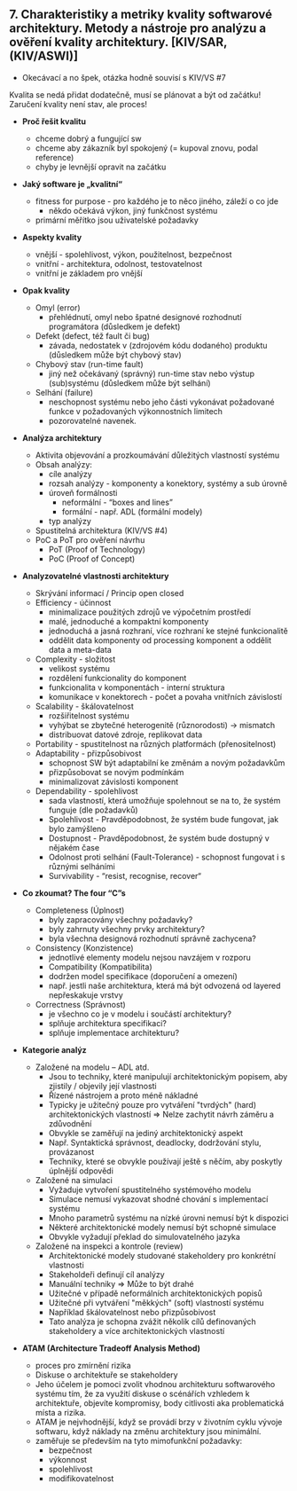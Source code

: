 ## 7. Charakteristiky a metriky kvality softwarové architektury. Metody a nástroje pro analýzu a ověření kvality architektury. [KIV/SAR, (KIV/ASWI)]
- Okecávací a no špek, otázka hodně souvisí s KIV/VS #7

Kvalita se nedá přidat dodatečně, musí se plánovat a být od začátku! Zaručení kvality není stav, ale proces!

- **Proč řešit kvalitu**
  - chceme dobrý a fungující sw
  - chceme aby zákazník byl spokojený (= kupoval znovu, podal reference)
  - chyby je levnější opravit na začátku 


- **Jaký software je „kvalitní“**
  - fitness for purpose - pro každého je to něco jiného, záleží o co jde
    - někdo očekává výkon, jiný funkčnost systému
  - primární měřítko jsou uživatelské požadavky


- **Aspekty kvality**
  - vnější - spolehlivost, výkon, použitelnost, bezpečnost
  - vnitřní - architektura, odolnost, testovatelnost
  - vnitřní je základem pro vnější


- **Opak kvality**
  - Omyl (error) 
    - přehlédnutí, omyl nebo špatné designové rozhodnutí programátora (důsledkem je defekt)
  - Defekt (defect, též fault či bug) 
    - závada, nedostatek v (zdrojovém kódu dodaného) produktu (důsledkem může být chybový stav) 
  - Chybový stav (run-time fault)
    - jiný než očekávaný (správný) run-time stav nebo výstup (sub)systému (důsledkem může být selhání)
  - Selhání (failure)
    - neschopnost systému nebo jeho části vykonávat požadované funkce v požadovaných výkonnostních limitech
    - pozorovatelné navenek.


- **Analýza architektury**
  - Aktivita objevování a prozkoumávání důležitých vlastností systému
  - Obsah analýzy:
    - cíle analýzy
    - rozsah analýzy - komponenty a konektory, systémy a sub úrovně
    - úroveň formálnosti
      - neformální - “boxes and lines”
      - formální - např. ADL (formální modely)
    - typ analýzy
  - Spustitelná architektura (KIV/VS #4)
  - PoC a PoT pro ověření návrhu
    - PoT (Proof of Technology)
    - PoC (Proof of Concept)
      

- **Analyzovatelné vlastnosti architektury**
  - Skrývání informací / Princip open closed
  - Efficiency - účinnost
    - minimalizace použitých zdrojů ve výpočetním prostředí
    - malé, jednoduché a kompaktní komponenty
    - jednoduchá a jasná rozhraní, více rozhraní ke stejné funkcionalitě
    - oddělit data komponenty od processing komponent a oddělit data a meta-data
  - Complexity - složitost
    - velikost systému
    - rozdělení funkcionality do komponent
    - funkcionalita v komponentách - interní struktura
    - komunikace v konektorech - počet a povaha vnitřních závislostí
  - Scalability - škálovatelnost
    - rozšiřitelnost systému
    - vyhýbat se zbytečné heterogenitě (různorodosti) → mismatch
    - distribuovat datové zdroje, replikovat data
  - Portability - spustitelnost na různých platformách (přenositelnost)
  - Adaptability - přizpůsobivost
    - schopnost SW být adaptabilní ke změnám a novým požadavkům
    - přizpůsobovat se novým podmínkám
    - minimalizovat závislosti komponent
  - Dependability - spolehlivost
    - sada vlastností, která umožňuje spolehnout se na to, že systém funguje (dle požadavků)
    - Spolehlivost - Pravděpodobnost, že systém bude fungovat, jak bylo zamýšleno
    - Dostupnost - Pravděpodobnost, že systém bude dostupný v nějakém čase
    - Odolnost proti selhání (Fault-Tolerance) - schopnost fungovat i s různými selháními
    - Survivability - “resist, recognise, recover“


- **Co zkoumat? The four “C”s**
  - Completeness (Úplnost)
    - byly zapracovány všechny požadavky?
    - byly zahrnuty všechny prvky architektury?
    - byla všechna designová rozhodnutí správně zachycena?
  - Consistency (Konzistence)
    - jednotlivé elementy modelu nejsou navzájem v rozporu
    - Compatibility (Kompatibilita)
    - dodržen model specifikace (doporučení a omezení)
    - např. jestli naše architektura, která má být odvozená od layered nepřeskakuje vrstvy
  - Correctness (Správnost)
    - je všechno co je v modelu i součástí architektury?
    - splňuje architektura specifikaci?
    - splňuje implementace architekturu?

- **Kategorie analýz**
  - Založené na modelu – ADL atd.
    - Jsou to techniky, které manipulují architektonickým popisem, aby zjistily / objevily její vlastnosti
    - Řízené nástrojem a proto méně nákladné
    - Typicky je užitečný pouze pro vytváření "tvrdých" (hard) architektonických vlastností ⇒ Nelze zachytit návrh
      záměru a zdůvodnění
    - Obvykle se zaměřují na jediný architektonický aspekt
    - Např. Syntaktická správnost, deadlocky, dodržování stylu, provázanost
    - Techniky, které se obvykle používají ještě s něčím, aby poskytly úplnější odpovědi
  - Založené na simulaci
    - Vyžaduje vytvoření spustitelného systémového modelu
    - Simulace nemusí vykazovat shodné chování s implementací systému
    - Mnoho parametrů systému na nízké úrovni nemusí být k dispozici
    - Některé architektonické modely nemusí být schopné simulace
    - Obvykle vyžadují překlad do simulovatelného jazyka
  - Založené na inspekci a kontrole (review)
    - Architektonické modely studované stakeholdery pro konkrétní vlastnosti
    - Stakeholdeři definují cíl analýzy
    - Manuální techniky ⇒ Může to být drahé
    - Užitečné v případě neformálních architektonických popisů
    - Užitečné při vytváření "měkkých" (soft) vlastností systému
    - Například škálovatelnost nebo přizpůsobivost
    - Tato analýza je schopna zvážit několik cílů definovaných stakeholdery a více architektonických vlastností


- **ATAM (Architecture Tradeoff Analysis Method)**
  - proces pro zmírnění rizika
  - Diskuse o architektuře se stakeholdery
  - Jeho účelem je pomoci zvolit vhodnou architekturu softwarového systému tím, že za využití diskuse o scénářích
    vzhledem k architektuře, objevíte kompromisy, body citlivosti aka problematická místa a rizika.
  - ATAM je nejvhodnější, když se provádí brzy v životním cyklu vývoje softwaru, když náklady na změnu architektury jsou
    minimální.
  - zaměřuje se především na tyto mimofunkční požadavky:
    - bezpečnost
    - výkonnost
    - spolehlivost
    - modifikovatelnost